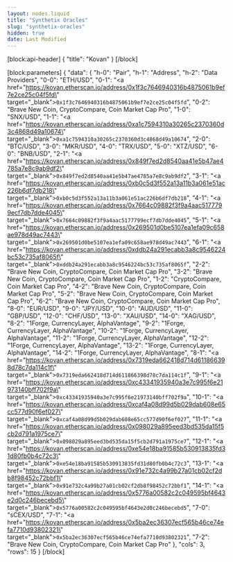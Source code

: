 ```yaml
---
layout: nodes.liquid
title: "Synthetix Oracles"
slug: "synthetix-oracles"
hidden: true
date: Last Modified
---
```

[block:api-header]
{
  "title": "Kovan"
}
[/block]

[block:parameters]
{
  "data": {
    "h-0": "Pair",
    "h-1": "Address",
    "h-2": "Data Providers",
    "0-0": "ETH/USD",
    "0-1": "<a href=\"https://kovan.etherscan.io/address/0x1f3c7646940316b4875061b9ef7e2ce25c04f5fd\" target=\"_blank\">`0x1f3c7646940316b4875061b9ef7e2ce25c04f5fd`</a>",
    "0-2": "Brave New Coin, CryptoCompare, Coin Market Cap Pro",
    "1-0": "SNX/USD",
    "1-1": "<a href=\"https://kovan.etherscan.io/address/0xa1c7594310a30265c2370360d3c4868d49a10674\" target=\"_blank\">`0xa1c7594310a30265c2370360d3c4868d49a10674`</a>",
    "2-0": "BTC/USD",
    "3-0": "MKR/USD",
    "4-0": "TRX/USD",
    "5-0": "XTZ/USD",
    "6-0": "BNB/USD",
    "2-1": "<a href=\"https://kovan.etherscan.io/address/0x849f7ed2d8540aa41e5b47ae4785a7e8c9ab9df2\" target=\"_blank\">`0x849f7ed2d8540aa41e5b47ae4785a7e8c9ab9df2`</a>",
    "3-1": "<a href=\"https://kovan.etherscan.io/address/0xb0c5d3f552a13a11b3a061e51ac226b6df7db218\" target=\"_blank\">`0xb0c5d3f552a13a11b3a061e51ac226b6df7db218`</a>",
    "4-1": "<a href=\"https://kovan.etherscan.io/address/0x7664c09882f3f9a4aac5177799ecf7db7dde4045\" target=\"_blank\">`0x7664c09882f3f9a4aac5177799ecf7db7dde4045`</a>",
    "5-1": "<a href=\"https://kovan.etherscan.io/address/0x269501d0be5107ea1efa09c658ae978d49ac7443\" target=\"_blank\">`0x269501d0be5107ea1efa09c658ae978d49ac7443`</a>",
    "6-1": "<a href=\"https://kovan.etherscan.io/address/0xddb24a291ecabb3a8c9546224bc53c735af8065f\" target=\"_blank\">`0xddb24a291ecabb3a8c9546224bc53c735af8065f`</a>",
    "2-2": "Brave New Coin, CryptoCompare, Coin Market Cap Pro",
    "3-2": "Brave New Coin, CryptoCompare, Coin Market Cap Pro",
    "1-2": "CryptoCompare, Coin Market Cap Pro",
    "4-2": "Brave New Coin, CryptoCompare, Coin Market Cap Pro",
    "5-2": "Brave New Coin, CryptoCompare, Coin Market Cap Pro",
    "6-2": "Brave New Coin, CryptoCompare, Coin Market Cap Pro",
    "8-0": "EUR/USD",
    "9-0": "JPY/USD",
    "10-0": "AUD/USD",
    "11-0": "GBP/USD",
    "12-0": "CHF/USD",
    "13-0": "XAU/USD",
    "14-0": "XAG/USD",
    "8-2": "1Forge, CurrencyLayer, AlphaVantage",
    "9-2": "1Forge, CurrencyLayer, AlphaVantage",
    "10-2": "1Forge, CurrencyLayer, AlphaVantage",
    "11-2": "1Forge, CurrencyLayer, AlphaVantage",
    "12-2": "1Forge, CurrencyLayer, AlphaVantage",
    "13-2": "1Forge, CurrencyLayer, AlphaVantage",
    "14-2": "1Forge, CurrencyLayer, AlphaVantage",
    "8-1": "<a href=\"https://kovan.etherscan.io/address/0x7319eda662418d714d611866398d78c7da114c1f\" target=\"_blank\">`0x7319eda662418d714d611866398d78c7da114c1f`</a>",
    "9-1": "<a href=\"https://kovan.etherscan.io/address/0xc43341935940a3e7c995f6e21973140bff702f9a\" target=\"_blank\">`0xc43341935940a3e7c995f6e21973140bff702f9a`</a>",
    "10-1": "<a href=\"https://kovan.etherscan.io/address/0xcaf4a08d99d5b029dab608e65cc577d90f6ef027\" target=\"_blank\">`0xcaf4a08d99d5b029dab608e65cc577d90f6ef027`</a>",
    "11-1": "<a href=\"https://kovan.etherscan.io/address/0x098029a895eed3bd535da15f5cb2d791a1975ce7\" target=\"_blank\">`0x098029a895eed3bd535da15f5cb2d791a1975ce7`</a>",
    "12-1": "<a href=\"https://kovan.etherscan.io/address/0xe54e18ba91585b530913835fd31d80fb0b4c72c3\" target=\"_blank\">`0xe54e18ba91585b530913835fd31d80fb0b4c72c3`</a>",
    "13-1": "<a href=\"https://kovan.etherscan.io/address/0x91e732c4a99b27a01cb02cf2db8f98452c72bbf1\" target=\"_blank\">`0x91e732c4a99b27a01cb02cf2db8f98452c72bbf1`</a>",
    "14-1": "<a href=\"https://kovan.etherscan.io/address/0x5776a00582c2c049595bf4643e2d0c246becebd5\" target=\"_blank\">`0x5776a00582c2c049595bf4643e2d0c246becebd5`</a>",
    "7-0": "sCEX/USD",
    "7-1": "<a href=\"https://kovan.etherscan.io/address/0x5ba2ec36307ecf565b46ce74efa7710d93802321\" target=\"_blank\">`0x5ba2ec36307ecf565b46ce74efa7710d93802321`</a>",
    "7-2": "Brave New Coin, CryptoCompare, Coin Market Cap Pro"
  },
  "cols": 3,
  "rows": 15
}
[/block]